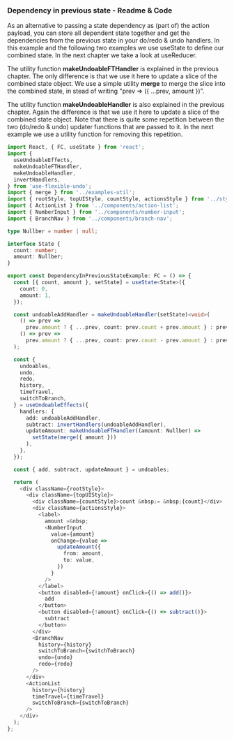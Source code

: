 ### Dependency in previous state - Readme & Code

As an alternative to passing a state dependency as (part of) the action payload, you can store all dependent state together and get the dependencies from the previous state in your do/redo & undo handlers. In this example and the following two examples we use useState to define our combined state. In the next chapter we take a look at useReducer.

The utility function **makeUndoableFTHandler** is explained in the previous chapter. The only difference is that we use it here to update a slice of the combined state object. We use a simple utility **merge** to merge the slice into the combined state, in stead of writing "prev => ({ ...prev, amount })".

The utility function **makeUndoableHandler** is also explained in the previous chapter. Again the difference is that we use it here to update a slice of the combined state object. Note that there is quite some repetition between the two (do/redo & undo) updater functions that are passed to it. In the next example we use a utility function for removing this repetition.

```typescript
import React, { FC, useState } from 'react';
import {
  useUndoableEffects,
  makeUndoableFTHandler,
  makeUndoableHandler,
  invertHandlers,
} from 'use-flexible-undo';
import { merge } from '../examples-util';
import { rootStyle, topUIStyle, countStyle, actionsStyle } from '../styles';
import { ActionList } from '../components/action-list';
import { NumberInput } from '../components/number-input';
import { BranchNav } from '../components/branch-nav';

type Nullber = number | null;

interface State {
  count: number;
  amount: Nullber;
}

export const DependencyInPreviousStateExample: FC = () => {
  const [{ count, amount }, setState] = useState<State>({
    count: 0,
    amount: 1,
  });

  const undoableAddHandler = makeUndoableHandler(setState)<void>(
    () => prev =>
      prev.amount ? { ...prev, count: prev.count + prev.amount } : prev,
    () => prev =>
      prev.amount ? { ...prev, count: prev.count - prev.amount } : prev
  );

  const {
    undoables,
    undo,
    redo,
    history,
    timeTravel,
    switchToBranch,
  } = useUndoableEffects({
    handlers: {
      add: undoableAddHandler,
      subtract: invertHandlers(undoableAddHandler),
      updateAmount: makeUndoableFTHandler((amount: Nullber) =>
        setState(merge({ amount }))
      ),
    },
  });

  const { add, subtract, updateAmount } = undoables;

  return (
    <div className={rootStyle}>
      <div className={topUIStyle}>
        <div className={countStyle}>count &nbsp;= &nbsp;{count}</div>
        <div className={actionsStyle}>
          <label>
            amount =&nbsp;
            <NumberInput
              value={amount}
              onChange={value =>
                updateAmount({
                  from: amount,
                  to: value,
                })
              }
            />
          </label>
          <button disabled={!amount} onClick={() => add()}>
            add
          </button>
          <button disabled={!amount} onClick={() => subtract()}>
            subtract
          </button>
        </div>
        <BranchNav
          history={history}
          switchToBranch={switchToBranch}
          undo={undo}
          redo={redo}
        />
      </div>
      <ActionList
        history={history}
        timeTravel={timeTravel}
        switchToBranch={switchToBranch}
      />
    </div>
  );
};
```
